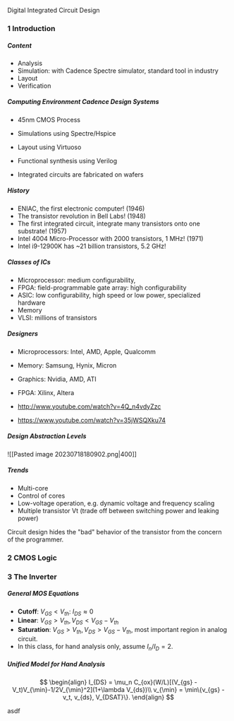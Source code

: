 Digital Integrated Circuit Design

### 1 Introduction

##### Content

* Analysis
* Simulation: with Cadence Spectre simulator, standard tool in industry
* Layout
* Verification

##### Computing Environment Cadence Design Systems

* 45nm CMOS Process
* Simulations using Spectre/Hspice
* Layout using Virtuoso
* Functional synthesis using Verilog

* Integrated circuits are fabricated on wafers

##### History

* ENIAC, the first electronic computer! (1946)
* The transistor revolution in Bell Labs! (1948)
* The first integrated circuit, integrate many transistors onto one substrate! (1957)
* Intel 4004 Micro-Processor with 2000 transistors, 1 MHz! (1971)
* Intel i9-12900K has ~21 billion transistors, 5.2 GHz!

##### Classes of ICs

* Microprocessor: medium configurability, 
* FPGA: field-programmable gate array: high configurability
* ASIC: low configurability, high speed or low power, specialized hardware
* Memory
* VLSI: millions of transistors

##### Designers

* Microprocessors: Intel, AMD, Apple, Qualcomm
* Memory: Samsung, Hynix, Micron
* Graphics: Nvidia, AMD, ATI
* FPGA: Xilinx, Altera

* http://www.youtube.com/watch?v=4Q_n4vdyZzc
* https://www.youtube.com/watch?v=35jWSQXku74

##### Design Abstraction Levels

![[Pasted image 20230718180902.png|400]]

##### Trends

* Multi-core
* Control of cores
* Low-voltage operation, e.g. dynamic voltage and frequency scaling
* Multiple transistor Vt (trade off between switching power and leaking power)

Circuit design hides the "bad" behavior of the transistor from the concern of the programmer.



### 2 CMOS Logic


### 3 The Inverter

##### General MOS Equations

* **Cutoff**: $V_{GS} < V_{th}$: $I_{DS} \approx 0$
* **Linear**: $V_{GS} > V_{th}, V_{DS} < V_{GS} - V_{th}$
* **Saturation**: $V_{GS} > V_{th}, V_{DS} > V_{GS} - V_{th}$, most important region in analog circuit.
* In this class, for hand analysis only, assume $I_n / I_D = 2$.

##### Unified Model for Hand Analysis

$$
\begin{align}
I_{DS} = \mu_n C_{ox}(W/L)[(V_{gs} - V_t)V_{\min}-1/2V_{\min}^2](1+\lambda V_{ds})\\
v_{\min} = \min\{v_{gs} - v_t, v_{ds}, V_{DSAT}\}.
\end{align}
$$

asdf